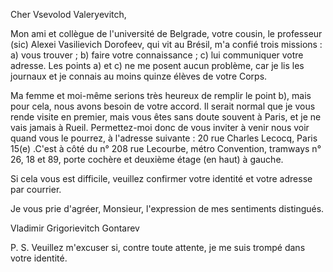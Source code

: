 Cher Vsevolod Valeryevitch,

Mon ami et collègue de l'université de Belgrade, votre cousin, le professeur (sic) Alexei Vasilievich Dorofeev, qui vit au Brésil, m'a confié trois missions : a) vous trouver ; b) faire votre connaissance ; c) lui communiquer votre adresse. Les points a) et c) ne me posent aucun problème, car je lis les journaux et je connais au moins quinze élèves de votre Corps.

Ma femme et moi-même serions très heureux de remplir le point b), mais pour cela, nous avons besoin de votre accord. Il serait normal que je vous rende visite en premier, mais vous êtes sans doute souvent à Paris, et je ne vais jamais à Rueil. Permettez-moi donc de vous inviter à venir nous voir quand vous le pourrez, à l'adresse suivante : 20 rue Charles Lecocq, Paris 15(e) .C'est à côté du n° 208 rue Lecourbe, métro Convention, tramways n° 26, 18 et 89, porte cochère et deuxième étage (en haut) à gauche.

Si cela vous est difficile, veuillez confirmer votre identité et votre adresse par courrier.

Je vous prie d'agréer, Monsieur, l'expression de mes sentiments distingués.

Vladimir Grigorievitch Gontarev

  

P. S. Veuillez m'excuser si, contre toute attente, je me suis trompé dans votre identité.